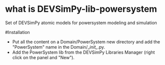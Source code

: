 # what is DEVSimPy-lib-powersystem
Set of DEVSimPy atomic models for powersystem modeling and simulation

#Installation
* Put all the content on a Domain/PowerSystem new directory and add the "PowerSystem" name in the Domain/\__init\__.py.
* Add the PowerSystem lib from the DEVSimPy Libraries Manager (right click on the panel and "New").
